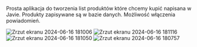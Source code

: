 Prosta aplikacja do tworzenia list produktów które chcemy kupić napisana w Javie.
Produkty zapisywane są w bazie danych. Możliwość włączenia powiadomień.

![Zrzut ekranu 2024-06-16 181006](https://github.com/jwrnski/ShoppingListApp/assets/100306134/feb0043e-cf01-41ca-8040-31fa829201e9)
![Zrzut ekranu 2024-06-16 181116](https://github.com/jwrnski/ShoppingListApp/assets/100306134/9a41c3c5-7fda-4a82-815e-6c2650a8f00c)
![Zrzut ekranu 2024-06-16 181050](https://github.com/jwrnski/ShoppingListApp/assets/100306134/52a13a55-5e49-43e8-afb8-2def448dac3f) 
![Zrzut ekranu 2024-06-16 180757](https://github.com/jwrnski/ShoppingListApp/assets/100306134/4bdda97a-409b-4521-9539-910bbc2da364)

